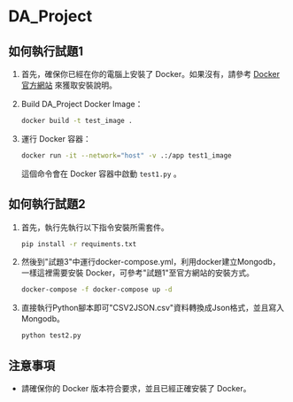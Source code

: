 # DA_Project

## 如何執行試題1

1. 首先，確保你已經在你的電腦上安裝了 Docker。如果沒有，請參考 [Docker 官方網站](https://docs.docker.com/get-docker/) 來獲取安裝說明。

2. Build DA_Project Docker Image：

    ```bash
    docker build -t test_image .
    ```

3. 運行 Docker 容器：

    ```bash
    docker run -it --network="host" -v .:/app test1_image
    ```

    這個命令會在 Docker 容器中啟動 `test1.py` 。

## 如何執行試題2
1. 首先，執行先執行以下指令安裝所需套件。
    ```bash
    pip install -r requiments.txt
    ```
2. 然後到"試題3"中運行docker-compose.yml，利用docker建立Mongodb，一樣這裡需要安裝 Docker，可參考"試題1"至官方網站的安裝方式。
    ```bash
    docker-compose -f docker-compose up -d
    ```
3. 直接執行Python腳本即可"CSV2JSON.csv"資料轉換成Json格式，並且寫入Mongodb。
    ```bash
    python test2.py
    ```
## 注意事項

- 請確保你的 Docker 版本符合要求，並且已經正確安裝了 Docker。